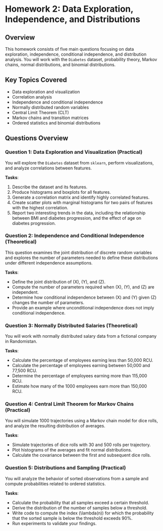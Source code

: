 
# Homework 2: Data Exploration, Independence, and Distributions

## Overview
This homework consists of five main questions focusing on data exploration, independence, conditional independence, and distribution analysis. You will work with the `Diabetes` dataset, probability theory, Markov chains, normal distributions, and binomial distributions.

## Key Topics Covered
- Data exploration and visualization
- Correlation analysis
- Independence and conditional independence
- Normally distributed random variables
- Central Limit Theorem (CLT)
- Markov chains and transition matrices
- Ordered statistics and binomial distributions

## Questions Overview

### Question 1: Data Exploration and Visualization (Practical)
You will explore the `Diabetes` dataset from `sklearn`, perform visualizations, and analyze correlations between features.

**Tasks**:
1. Describe the dataset and its features.
2. Produce histograms and boxplots for all features.
3. Generate a correlation matrix and identify highly correlated features.
4. Create scatter plots with marginal histograms for two pairs of features with the highest correlation.
5. Report two interesting trends in the data, including the relationship between BMI and diabetes progression, and the effect of age on diabetes progression.

### Question 2: Independence and Conditional Independence (Theoretical)
This question examines the joint distribution of discrete random variables and explores the number of parameters needed to define these distributions under different independence assumptions.

**Tasks**:
- Define the joint distribution of \(X\), \(Y\), and \(Z\).
- Compute the number of parameters required when \(X\), \(Y\), and \(Z\) are independent.
- Determine how conditional independence between \(X\) and \(Y\) given \(Z\) changes the number of parameters.
- Provide an example where unconditional independence does not imply conditional independence.

### Question 3: Normally Distributed Salaries (Theoretical)
You will work with normally distributed salary data from a fictional company in Randomistan.

**Tasks**:
- Calculate the percentage of employees earning less than 50,000 RCU.
- Calculate the percentage of employees earning between 50,000 and 77,500 RCU.
- Determine the percentage of employees earning more than 115,000 RCU.
- Estimate how many of the 1000 employees earn more than 150,000 RCU.

### Question 4: Central Limit Theorem for Markov Chains (Practical)
You will simulate 1000 trajectories using a Markov chain model for dice rolls, and analyze the resulting distribution of averages.

**Tasks**:
- Simulate trajectories of dice rolls with 30 and 500 rolls per trajectory.
- Plot histograms of the averages and fit normal distributions.
- Calculate the covariance between the first and subsequent dice rolls.

### Question 5: Distributions and Sampling (Practical)
You will analyze the behavior of sorted observations from a sample and compute probabilities related to ordered statistics.

**Tasks**:
- Calculate the probability that all samples exceed a certain threshold.
- Derive the distribution of the number of samples below a threshold.
- Write code to compute the index \(\lambda(n)\) for which the probability that the sorted sample is below the threshold exceeds 90%.
- Run experiments to validate your findings.



